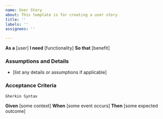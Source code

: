 ```yaml
---
name: User Story
about: This template is for creating a user story
title: ''
labels: ''
assignees: ''

---
```


**As a** [user]
**I need** [functionality]
**So that** [benefit]

### Assumptions and Details
* [list any details or assumptions if applicable]

### Acceptance Criteria
``` Gherkin Syntax ```

 **Given** [some context]
**When** [some event occurs]
**Then** [some expected outcome]
